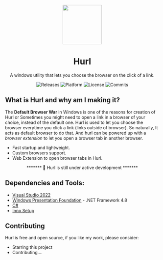 <p align="center">
  <img width="128" align="center" src="App/internet.ico">
</p>
<h1 align="center">
  Hurl
</h1>
<p align="center">
  A windows utility that lets you choose the browser on the click of a link.
</p>
<p align="center">
  <a style="text-decoration:none" href="https://github.com/U-C-S/Hurl/releases">
    <img src="https://img.shields.io/github/v/release/u-c-s/hurl?color=red&label=latest%20version&style=flat-square" alt="Releases" />
  </a>
  <a style="text-decoration:none">
    <img src="https://img.shields.io/badge/platform-Windows%2010%20%26%2011-blue.svg?style=flat-square" alt="Platform" />
  </a>
  <a style="text-decoration:none">
    <img src="https://img.shields.io/github/license/u-c-s/hurl?style=flat-square" alt="License" />
  </a>
  <a style="text-decoration:none" href="https://github.com/U-C-S/Hurl/commits">
    <img src="https://img.shields.io/github/last-commit/u-c-s/hurl?color=orange&style=flat-square" alt="Commits" />
  </a>
</p>

## What is Hurl and why am I making it?

The **Default Browser War** in Windows is one of the reasons for creation of Hurl or Sometimes you might need to open a link in a browser of your choice, instead of the default one. Hurl is used to let you choose the browser everytime you click a link (links outside of browser). So naturally, It acts as default browser to do that. And hurl can be powered up with a _browser extension_ to let you open a browser tab in another browser.

- Fast startup and lightweight.
- Custom browsers support.
- Web Extension to open browser tabs in Hurl.

<p align="center">******* 📣 Hurl is still under active development *******</p>

## Dependencies and Tools:

- [Visual Studio 2022](https://visualstudio.microsoft.com/vs/preview/)
- [Windows Presentation Foundation](https://docs.microsoft.com/en-us/visualstudio/designers/getting-started-with-wpf?view=vs-2022) - .NET Framework 4.8
- [C#](https://dotnet.microsoft.com/languages/csharp)
- [Inno Setup](https://jrsoftware.org/isinfo.php)

## Contributing

Hurl is free and open source, if you like my work, please consider:

- Starring this project
- Contributing....

